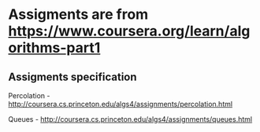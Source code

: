 # Assigments are from https://www.coursera.org/learn/algorithms-part1

## Assigments specification

Percolation - http://coursera.cs.princeton.edu/algs4/assignments/percolation.html

Queues - http://coursera.cs.princeton.edu/algs4/assignments/queues.html
